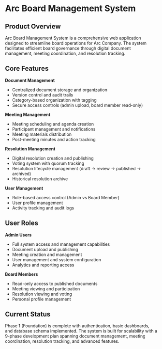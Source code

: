 # Arc Board Management System

## Product Overview

Arc Board Management System is a comprehensive web application designed to streamline board operations for Arc Company. The system facilitates efficient board governance through digital document management, meeting coordination, and resolution tracking.

## Core Features

**Document Management**
- Centralized document storage and organization
- Version control and audit trails
- Category-based organization with tagging
- Secure access controls (admin upload, board member read-only)

**Meeting Management**
- Meeting scheduling and agenda creation
- Participant management and notifications
- Meeting materials distribution
- Post-meeting minutes and action tracking

**Resolution Management**
- Digital resolution creation and publishing
- Voting system with quorum tracking
- Resolution lifecycle management (draft → review → published → archived)
- Historical resolution archive

**User Management**
- Role-based access control (Admin vs Board Member)
- User profile management
- Activity tracking and audit logs

## User Roles

**Admin Users**
- Full system access and management capabilities
- Document upload and publishing
- Meeting creation and management
- User management and system configuration
- Analytics and reporting access

**Board Members**
- Read-only access to published documents
- Meeting viewing and participation
- Resolution viewing and voting
- Personal profile management

## Current Status

Phase 1 (Foundation) is complete with authentication, basic dashboards, and database schema implemented. The system is built for scalability with a 9-phase development plan spanning document management, meeting coordination, resolution tracking, and advanced features.